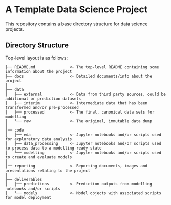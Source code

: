 # A Template Data Science Project

This repository contains a base directory structure for data science projects.

## Directory Structure

Top-level layout is as follows:


    ├── README.md               <- The top-level README containing some information about the project
    ├── docs                    <- Detailed documents/info about the project
    │
    ├── data
    │   ├── external            <- Data from third party sources, could be additional or prediction datasets
    │   ├── interim             <- Intermediate data that has been transformed and/or pre-processed
    │   ├── processed           <- The final, canonical data sets for modelling
    │   └── raw                 <- The original, immutable data dump
    │
    │── code    
    │   ├── eda   	            <- Jupyter notebooks and/or scripts used for exploratory data analysis
    │   ├── data_processing     <- Jupyter notebooks and/or scripts used to process data to a modelling-ready state
    │   └── modelling    	    <- Jupyter notebooks and/or scripts used to create and evaluate models         
    │
    │── reporting               <- Reporting documents, images and presentations relating to the project
    │
    ├── deliverables         			    
    │   ├── predictions         <- Prediction outputs from modelling notebooks and/or scripts
    │   └── models              <- Model objects with associated scripts for model deployment


